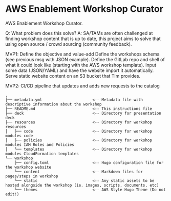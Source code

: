 # AWS Enablement Workshop Curator

AWS Enablement Workshop Curator.

Q: What problem does this solve?
A: SA/TAMs are often challenged at finding workshop content that is up to date, this project aims to solve that using open source / crowd sourcing (community feedback).

MVP1:
Define the objective and value-add
Define the workshops schema (see previous msg with JSON example).
Define the GitLab repo and shell of what it could look like (starting with the AWS workshop template).
Input some data (JSON/YAML) and have the website import it automatically.
Serve static website content on an S3 bucket that Tim provides.


MVP2:
CI/CD pipeline that updates and adds new requests to the catalog


```
.
├── metadata.yml                      <-- Metadata file with descriptive information about the workshop
├── README.md                         <-- This instructions file
├── deck                              <-- Directory for presentation deck
├── resources                         <-- Directory for workshop resources
│   ├── code                          <-- Directory for workshop modules code
│   ├── policies                      <-- Directory for workshop modules IAM Roles and Policies
│   └── templates                     <-- Directory for workshop modules CloudFormation templates
└── workshop                          
    ├── config.toml                   <-- Hugo configuration file for the workshop website
    └── content                       <-- Markdown files for pages/steps in workshop
    └── static                        <-- Any static assets to be hosted alongside the workshop (ie. images, scripts, documents, etc)
    └── themes                        <-- AWS Style Hugo Theme (Do not edit!)
```

